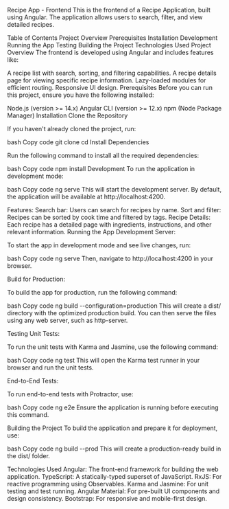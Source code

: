 Recipe App - Frontend
This is the frontend of a Recipe Application, built using Angular. The application allows users to search, filter, and view detailed recipes.

Table of Contents
Project Overview
Prerequisites
Installation
Development
Running the App
Testing
Building the Project
Technologies Used
Project Overview
The frontend is developed using Angular and includes features like:

A recipe list with search, sorting, and filtering capabilities.
A recipe details page for viewing specific recipe information.
Lazy-loaded modules for efficient routing.
Responsive UI design.
Prerequisites
Before you can run this project, ensure you have the following installed:

Node.js (version >= 14.x)
Angular CLI (version >= 12.x)
npm (Node Package Manager)
Installation
Clone the Repository

If you haven't already cloned the project, run:

bash
Copy code
git clone [<repository-url>](https://github.com/tanishqameta/RecipeAppFE.git)
cd <project-directory>
Install Dependencies

Run the following command to install all the required dependencies:

bash
Copy code
npm install
Development
To run the application in development mode:

bash
Copy code
ng serve
This will start the development server. By default, the application will be available at http://localhost:4200.

Features:
Search bar: Users can search for recipes by name.
Sort and filter: Recipes can be sorted by cook time and filtered by tags.
Recipe Details: Each recipe has a detailed page with ingredients, instructions, and other relevant information.
Running the App
Development Server:

To start the app in development mode and see live changes, run:

bash
Copy code
ng serve
Then, navigate to http://localhost:4200 in your browser.

Build for Production:

To build the app for production, run the following command:

bash
Copy code
ng build --configuration=production
This will create a dist/ directory with the optimized production build. You can then serve the files using any web server, such as http-server.

Testing
Unit Tests:

To run the unit tests with Karma and Jasmine, use the following command:

bash
Copy code
ng test
This will open the Karma test runner in your browser and run the unit tests.

End-to-End Tests:

To run end-to-end tests with Protractor, use:

bash
Copy code
ng e2e
Ensure the application is running before executing this command.

Building the Project
To build the application and prepare it for deployment, use:

bash
Copy code
ng build --prod
This will create a production-ready build in the dist/ folder.

Technologies Used
Angular: The front-end framework for building the web application.
TypeScript: A statically-typed superset of JavaScript.
RxJS: For reactive programming using Observables.
Karma and Jasmine: For unit testing and test running.
Angular Material: For pre-built UI components and design consistency.
Bootstrap: For responsive and mobile-first design.